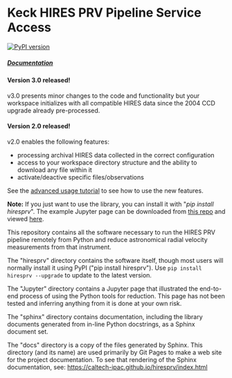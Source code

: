 # Keck HIRES PRV Pipeline Service Access

[![PyPI version](https://badge.fury.io/py/hiresprv.svg)](https://badge.fury.io/py/hiresprv)

##### [Documentation](https://caltech-ipac.github.io/hiresprv)


#### Version 3.0 released!

v3.0 presents minor changes to the code and functionality but your workspace initializes with all compatible HIRES data since the 2004 CCD upgrade already pre-processed.


#### Version 2.0 released!

v2.0 enables the following features:

* processing archival HIRES data collected in the correct configuration
* access to your workspace directory structure and the ability to download any file within it
* activate/deactive specific files/observations

See the <a href="https://caltech-ipac.github.io/hiresprv/tutorials/Advanced_Usage.html">advanced usage tutorial</a> to see how to use the new features.


<b>Note:</b> If you just want to use the library, you can install it with "<i>pip install hiresprv</i>".
The example Jupyter page can be downloaded from [this repo](Jupyter/HIRES_PRV_Service.ipynb)
and viewed <a href="https://caltech-ipac.github.io/hiresprv/tutorials/HIRES_PRV_Service.html">here</a>.

This repository contains all the software necessary to run the HIRES PRV pipeline remotely from Python
and reduce astronomical radial velocity measurements from that instrument.

The "hiresprv" directory contains the software itself, though most users will normally install it using
PyPI ("pip install hiresprv"). Use `pip install hiresprv --upgrade` to update to the latest version.

The "Jupyter" directory contains a Jupyter page that illustrated the end-to-end process of using the
Python tools for reduction.  This page has not been tested and inferring anything from it is done
at your own risk.

The "sphinx" directory contains documentation, including the library documents generated from in-line
Python docstrings, as a Sphinx document set.

The "docs" directory is a copy of the files generated by Sphinx.  This directory (and its name) are 
used primarily by Git Pages to make a web site for the project documentation.  To see that rendering
of the Sphinx documentation, see: https://caltech-ipac.github.io/hiresprv/index.html
